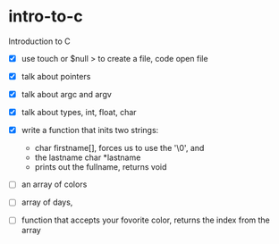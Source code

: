 # intro-to-c
Introduction to C
* [X] use touch or $null > to create a file, code open file
* [X] talk about pointers
* [X] talk about argc and argv

* [X] talk about types, int, float, char
* [x] write a function that inits two  strings:
  - char firstname[], forces us to use the '\0', and 
  - the lastname char *lastname
  - prints out the fullname, returns void
* [ ] an array of colors
* [ ] array of days,
* [ ] function that accepts your fovorite color, returns the index from the array
